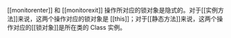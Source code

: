 [[monitorenter]] 和 [[monitorexit]] 操作所对应的锁对象是隐式的。对于[[实例方法]]来说，这两个操作对应的锁对象是 [[this]]；对于[[静态方法]]来说，这两个操作对应的[[锁对象]]是所在类的 Class 实例。
